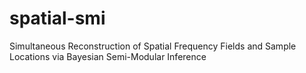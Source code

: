 # spatial-smi
Simultaneous Reconstruction of Spatial Frequency Fields and Sample Locations via Bayesian Semi-Modular Inference
